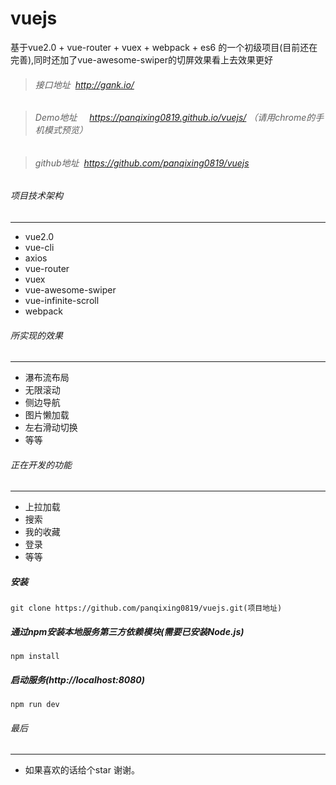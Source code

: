 # vuejs
基于vue2.0 + vue-router + vuex + webpack + es6 的一个初级项目(目前还在完善),同时还加了vue-awesome-swiper的切屏效果看上去效果更好

>###### 接口地址  http://gank.io/

>###### Demo地址     https://panqixing0819.github.io/vuejs/ （请用chrome的手机模式预览）

>###### github地址  https://github.com/panqixing0819/vuejs


###### 项目技术架构
---
* vue2.0
* vue-cli<br>
* axios
* vue-router
* vuex
* vue-awesome-swiper
* vue-infinite-scroll
* webpack

###### 所实现的效果
---
* 瀑布流布局
* 无限滚动
* 侧边导航
* 图片懒加载
* 左右滑动切换
* 等等

###### 正在开发的功能
---
* 上拉加载
* 搜索
* 我的收藏
* 登录
* 等等

##### 安装
    git clone https://github.com/panqixing0819/vuejs.git(项目地址)

##### 通过npm安装本地服务第三方依赖模块(需要已安装Node.js)
    npm install
##### 启动服务(http://localhost:8080)
    npm run dev
    
###### 最后
---
* 如果喜欢的话给个star 谢谢。
